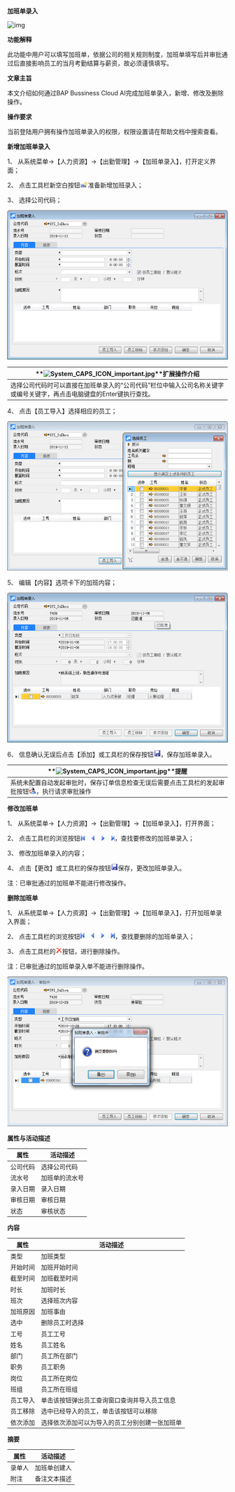 **加班单录入**

![img](file:///C:\Users\admin\AppData\Local\Temp\msohtmlclip1\01\clip_image001.gif) 

 

**功能解释**

此功能中用户可以填写加班单，依据公司的相关规则制度，加班单填写后并审批通过后直接影响员工的当月考勤结算与薪资，故必须谨慎填写。

**文章主旨**

本文介绍如何通过BAP Bussiness Cloud AI完成加班单录入，新增、修改及删除操作。

**操作要求**

当前登陆用户拥有操作加班单录入的权限，权限设置请在帮助文档中搜索查看。

**新增加班单录入**

1、 从系统菜单->【人力资源】->【出勤管理】->【加班单录入】，打开定义界面；     

2、 点击工具栏新空白按钮![img](rlzy_cqgl_Images/加班单录入.1.png)准备新增加班录入；

3、 选择公司代码；

 

![img](rlzy_cqgl_Images/加班单录入.2.png)

| **![System_CAPS_ICON_important.jpg](file:///C:\Users\admin\AppData\Local\Temp\msohtmlclip1\01\clip_image005.gif)**扩展操作介绍 |
| ------------------------------------------------------------ |
| 选择公司代码时可以直接在加班单录入的“公司代码”栏位中输入公司名称关键字或编号关键字，再点击电脑键盘的Enter键执行查找。 |

 

4、 点击【员工导入】选择相应的员工；

![img](rlzy_cqgl_Images/加班单录入.3.png)

5、 编辑【内容】选项卡下的加班内容；

![img](rlzy_cqgl_Images/加班单录入.4.png)

6、 信息确认无误后点击【添加】或工具栏的保存按钮![img](rlzy_cqgl_Images/加班单录入.5.png)，保存加班单录入。

| **![System_CAPS_ICON_important.jpg](file:///C:\Users\admin\AppData\Local\Temp\msohtmlclip1\01\clip_image005.gif)**提醒 |
| ------------------------------------------------------------ |
| 系统未配置自动发起审批时，保存订单信息检查无误后需要点击工具栏的发起审批按钮![img](rlzy_cqgl_Images/加班单录入.5.1.png)，执行请求审批操作 |

**修改加班单**

1、 从系统菜单->【人力资源】->【出勤管理】->【加班单录入】，打开界面；

2、 点击工具栏的浏览按钮![img](rlzy_cqgl_Images/加班单录入.6.png)，查找要修改的加班单录入；

3、 修改加班单录入的内容；

4、 点击【更改】或工具栏的保存按钮![img](rlzy_cqgl_Images/加班单录入.7.png)保存，更改加班单录入。

注：已审批通过的加班单不能进行修改操作。

**删除加班单**

1、 从系统菜单->【人力资源】->【出勤管理】->【加班单录入】，打开加班单录入界面；

2、 点击工具栏的浏览按钮![img](rlzy_cqgl_Images/加班单录入.8.png)，查找要删除的加班单录入；

3、 点击工具栏的![img](rlzy_cqgl_Images/加班单录入.8.1.png)按钮，进行删除操作。

注：已审批通过的加班单录入单不能进行删除操作。

![img](rlzy_cqgl_Images/加班单录入.9.png)

**属性与活动描述**

| **属性** | **活动描述**   |
| -------- | -------------- |
| 公司代码 | 选择公司代码   |
| 流水号   | 加班单的流水号 |
| 录入日期 | 录入日期       |
| 审核日期 | 审核日期       |
| 状态     | 审核状态       |

**内容**

| **属性** | **活动描述**                                   |
| -------- | ---------------------------------------------- |
| 类型     | 加班类型                                       |
| 开始时间 | 加班开始时间                                   |
| 截至时间 | 加班截至时间                                   |
| 时长     | 加班时长                                       |
| 班次     | 选择班次内容                                   |
| 加班原因 | 加班事由                                       |
| 选中     | 删除员工时选择                                 |
| 工号     | 员工工号                                       |
| 姓名     | 员工姓名                                       |
| 部门     | 员工所在部门                                   |
| 职务     | 员工职务                                       |
| 岗位     | 员工所在岗位                                   |
| 班组     | 员工所在班组                                   |
| 员工导入 | 单击该按钮弹出员工查询窗口查询并导入员工信息   |
| 员工移除 | 选中已经导入的员工，单击该按钮可以移除         |
| 依次添加 | 选择依次添加可以为导入的员工分别创建一张加班单 |

**摘要**

| **属性** | **活动描述** |
| -------- | ------------ |
| 录单人   | 加班单创建人 |
| 附注     | 备注文本描述 |

 